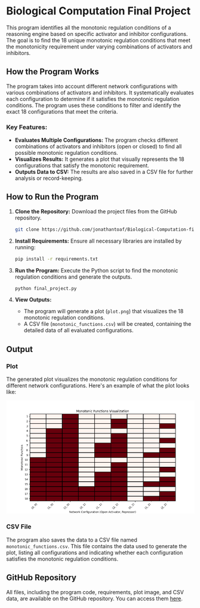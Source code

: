 
# Biological Computation Final Project

This program identifies all the monotonic regulation conditions of a reasoning engine based on specific activator and inhibitor configurations. The goal is to find the 18 unique monotonic regulation conditions that meet the monotonicity requirement under varying combinations of activators and inhibitors.

## How the Program Works

The program takes into account different network configurations with various combinations of activators and inhibitors. It systematically evaluates each configuration to determine if it satisfies the monotonic regulation conditions. The program uses these conditions to filter and identify the exact 18 configurations that meet the criteria.

### Key Features:

- **Evaluates Multiple Configurations:** The program checks different combinations of activators and inhibitors (open or closed) to find all possible monotonic regulation conditions.
- **Visualizes Results:** It generates a plot that visually represents the 18 configurations that satisfy the monotonic requirement.
- **Outputs Data to CSV:** The results are also saved in a CSV file for further analysis or record-keeping.

## How to Run the Program

1. **Clone the Repository:** Download the project files from the GitHub repository.

   ```bash
   git clone https://github.com/jonathantoaf/Biological-Computation-final-project.git
   ```

2. **Install Requirements:** Ensure all necessary libraries are installed by running:

   ```bash
   pip install -r requirements.txt
   ```

3. **Run the Program:** Execute the Python script to find the monotonic regulation conditions and generate the outputs.

   ```bash
   python final_project.py
   ```

4. **View Outputs:**
   - The program will generate a plot (`plot.png`) that visualizes the 18 monotonic regulation conditions.
   - A CSV file (`monotonic_functions.csv`) will be created, containing the detailed data of all evaluated configurations.

## Output

### Plot

The generated plot visualizes the monotonic regulation conditions for different network configurations. Here's an example of what the plot looks like:

![Monotonic Functions Visualization](plot.png)

### CSV File

The program also saves the data to a CSV file named `monotonic_functions.csv`. This file contains the data used to generate the plot, listing all configurations and indicating whether each configuration satisfies the monotonic regulation conditions.

## GitHub Repository

All files, including the program code, requirements, plot image, and CSV data, are available on the GitHub repository. You can access them [here](https://github.com/jonathantoaf/Biological-Computation-final-project.git).

